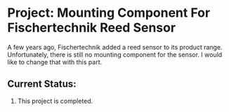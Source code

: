 ﻿# Project: Mounting Component For Fischertechnik Reed Sensor
A few years ago, Fischertechnik added a reed sensor to its product range. Unfortunately, there is still no mounting component for the sensor. I would like to change that with this part.

## Current Status:
1. This project is completed.